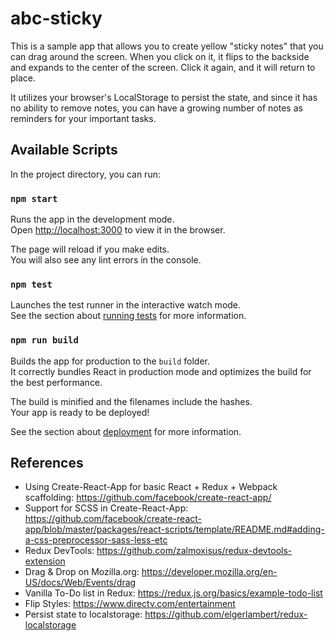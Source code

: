 # abc-sticky

This is a sample app that allows you to create yellow "sticky notes" that you can drag around the screen.  When you click on it, it flips to the backside and expands to the center of the screen.  Click it again, and it will return to place. 

It utilizes your browser's LocalStorage to persist the state, and since it has no ability to remove notes, you can have a growing number of notes as reminders for your important tasks.

## Available Scripts

In the project directory, you can run:

### `npm start`

Runs the app in the development mode.<br>
Open [http://localhost:3000](http://localhost:3000) to view it in the browser.

The page will reload if you make edits.<br>
You will also see any lint errors in the console.

### `npm test`

Launches the test runner in the interactive watch mode.<br>
See the section about [running tests](#running-tests) for more information.

### `npm run build`

Builds the app for production to the `build` folder.<br>
It correctly bundles React in production mode and optimizes the build for the best performance.

The build is minified and the filenames include the hashes.<br>
Your app is ready to be deployed!

See the section about [deployment](#deployment) for more information.

## References
* Using Create-React-App for basic React + Redux + Webpack scaffolding:
  https://github.com/facebook/create-react-app/
* Support for SCSS in Create-React-App:
  https://github.com/facebook/create-react-app/blob/master/packages/react-scripts/template/README.md#adding-a-css-preprocessor-sass-less-etc
* Redux DevTools: https://github.com/zalmoxisus/redux-devtools-extension
* Drag & Drop on Mozilla.org: https://developer.mozilla.org/en-US/docs/Web/Events/drag
* Vanilla To-Do list in Redux: https://redux.js.org/basics/example-todo-list
* Flip Styles: https://www.directv.com/entertainment
* Persist state to localstorage: https://github.com/elgerlambert/redux-localstorage